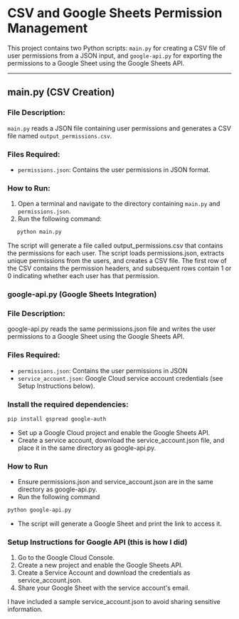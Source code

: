 # CSV and Google Sheets Permission Management

This project contains two Python scripts: `main.py` for creating a CSV file of user permissions from a JSON input, and `google-api.py` for exporting the permissions to a Google Sheet using the Google Sheets API.

---

## main.py (CSV Creation)

### File Description:
`main.py` reads a JSON file containing user permissions and generates a CSV file named `output_permissions.csv`.

### Files Required:
- `permissions.json`: Contains the user permissions in JSON format.

### How to Run:
1. Open a terminal and navigate to the directory containing `main.py` and `permissions.json`.
2. Run the following command:

```bash
   python main.py
````
The script will generate a file called output_permissions.csv that contains the permissions for each user. The script loads permissions.json, extracts unique permissions from the users, and creates a CSV file.
The first row of the CSV contains the permission headers, and subsequent rows contain 1 or 0 indicating whether each user has that permission.


### google-api.py (Google Sheets Integration)

### File Description:
google-api.py reads the same permissions.json file and writes the user permissions to a Google Sheet using the Google Sheets API.

### Files Required:
- `permissions.json`: Contains the user permissions in JSON
- `service_account.json`: Google Cloud service account credentials (see Setup Instructions below).

### Install the required dependencies:

```bash
pip install gspread google-auth
````
- Set up a Google Cloud project and enable the Google Sheets API.
- Create a service account, download the service_account.json file, and place it in the same directory as google-api.py.

### How to Run
- Ensure permissions.json and service_account.json are in the same directory as google-api.py.
- Run the following command
  
```bash
python google-api.py
````
- The script will generate a Google Sheet and print the link to access it.

### Setup Instructions for Google API (this is how I did)
1. Go to the Google Cloud Console.
2. Create a new project and enable the Google Sheets API.
3. Create a Service Account and download the credentials as service_account.json.
4. Share your Google Sheet with the service account's email.

I have included a sample service_account.json to avoid sharing sensitive information.



